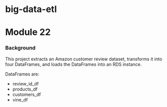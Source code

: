 # big-data-etl

# Module 22

### **Background**

This project extracts an Amazon customer review dataset, transforms it into four DataFrames, and loads the DataFrames into an RDS instance.

DataFrames are:
* review_id_df
* products_df
* customers_df
* vine_df
